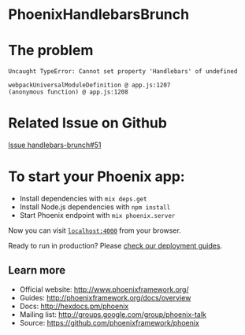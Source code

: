 # PhoenixHandlebarsBrunch

# The problem

```
Uncaught TypeError: Cannot set property 'Handlebars' of undefined

webpackUniversalModuleDefinition @ app.js:1207
(anonymous function) @ app.js:1208
```

# Related Issue on Github

[Issue handlebars-brunch#51](https://github.com/brunch/handlebars-brunch/issues/51)

# To start your Phoenix app:

  * Install dependencies with `mix deps.get`
  * Install Node.js dependencies with `npm install`
  * Start Phoenix endpoint with `mix phoenix.server`

Now you can visit [`localhost:4000`](http://localhost:4000) from your browser.

Ready to run in production? Please [check our deployment guides](http://www.phoenixframework.org/docs/deployment).

## Learn more

  * Official website: http://www.phoenixframework.org/
  * Guides: http://phoenixframework.org/docs/overview
  * Docs: http://hexdocs.pm/phoenix
  * Mailing list: http://groups.google.com/group/phoenix-talk
  * Source: https://github.com/phoenixframework/phoenix
